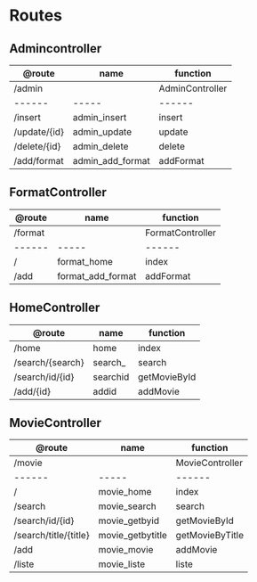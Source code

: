 # Routes

## Admincontroller

| @route       | name       | function  |
| ------------ | ---------- | --------- |
| /admin |  | AdminController |
| ------  | -----   | ------           |
| /insert      | admin_insert     | insert    |
| /update/{id} | admin_update     | update    |
| /delete/{id} | admin_delete     | delete    |
| /add/format  | admin_add_format | addFormat |


## FormatController

| @route  | name    | function         |
| ------- | ------- | ---------------- |
| /format |  | FormatController |
| ------  | -----   | ------           |
| /       | format_home    | index            |
| /add    | format_add_format  | addFormat        |

## HomeController

| @route           | name     | function     |
| ---------------- | -------- | ------------ |
| /home            | home     | index        |
| /search/{search} | search_  | search       |
| /search/id/{id}  | searchid | getMovieById |
| /add/{id}        | addid    | addMovie     |

## MovieController

| @route                | name       | function        |
| --------------------- | ---------- | --------------- |
| /movie                |      | MovieController |
| ------                | -----      | ------          |
| /                     | movie_home       | index           |
| /search               | movie_search     | search          |
| /search/id/{id}       | movie_getbyid    | getMovieById    |
| /search/title/{title} | movie_getbytitle | getMovieByTitle |
| /add                  | movie_movie      | addMovie        |
| /liste                | movie_liste      | liste           |
